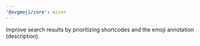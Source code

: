 ```yaml
---
'@svgmoji/core': minor
---
```


Improve search results by prioritizing shortcodes and the emoji annotation (description).
